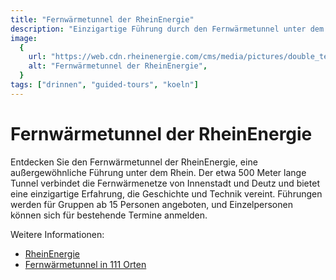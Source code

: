 ```yaml
---
title: "Fernwärmetunnel der RheinEnergie"
description: "Einzigartige Führung durch den Fernwärmetunnel unter dem Rhein"
image:
  {
    url: "https://web.cdn.rheinenergie.com/cms/media/pictures/double_teaser/Fuhrung-Fernwarmetunnel_DoubleTeaserTabletPortrait_2x.webp",
    alt: "Fernwärmetunnel der RheinEnergie",
  }
tags: ["drinnen", "guided-tours", "koeln"]
---
```


# Fernwärmetunnel der RheinEnergie

Entdecken Sie den Fernwärmetunnel der RheinEnergie, eine außergewöhnliche Führung unter dem Rhein. Der etwa 500 Meter lange Tunnel verbindet die Fernwärmenetze von Innenstadt und Deutz und bietet eine einzigartige Erfahrung, die Geschichte und Technik vereint. Führungen werden für Gruppen ab 15 Personen angeboten, und Einzelpersonen können sich für bestehende Termine anmelden.

Weitere Informationen:

- [RheinEnergie](https://www.rheinenergie.com/de/unternehmen/engagement/besichtigungen/besichtigungen.html)
- [Fernwärmetunnel in 111 Orten](http://www.koeln.de/tourismus/koeln_entdecken/111_orte/111_koelner_orte_der_fernwaermetunnel_244051.html)
